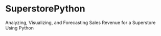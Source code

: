# SuperstorePython
Analyzing, Visualizing, and Forecasting Sales Revenue for a Superstore Using Python
